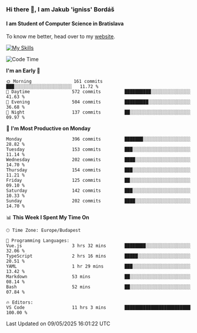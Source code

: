 ### Hi there 👋, I am Jakub 'igniss' Bordáš

#### I am Student of Computer Science in Bratislava
To know me better, head over to my [website](https://bordas.sk).

[![My Skills](https://skillicons.dev/icons?i=js,typescript,html,css,figma,svelte,vue,next,postgresql,nest,express,nodejs)](https://bordas.sk)


<!--START_SECTION:waka-->
![Code Time](http://img.shields.io/badge/Code%20Time-1%2C881%20hrs%2045%20mins-blue)

**I'm an Early 🐤** 

```text
🌞 Morning                161 commits         ███░░░░░░░░░░░░░░░░░░░░░░   11.72 % 
🌆 Daytime                572 commits         ██████████░░░░░░░░░░░░░░░   41.63 % 
🌃 Evening                504 commits         █████████░░░░░░░░░░░░░░░░   36.68 % 
🌙 Night                  137 commits         ██░░░░░░░░░░░░░░░░░░░░░░░   09.97 % 
```
📅 **I'm Most Productive on Monday** 

```text
Monday                   396 commits         ███████░░░░░░░░░░░░░░░░░░   28.82 % 
Tuesday                  153 commits         ███░░░░░░░░░░░░░░░░░░░░░░   11.14 % 
Wednesday                202 commits         ████░░░░░░░░░░░░░░░░░░░░░   14.70 % 
Thursday                 154 commits         ███░░░░░░░░░░░░░░░░░░░░░░   11.21 % 
Friday                   125 commits         ██░░░░░░░░░░░░░░░░░░░░░░░   09.10 % 
Saturday                 142 commits         ███░░░░░░░░░░░░░░░░░░░░░░   10.33 % 
Sunday                   202 commits         ████░░░░░░░░░░░░░░░░░░░░░   14.70 % 
```


📊 **This Week I Spent My Time On** 

```text
🕑︎ Time Zone: Europe/Budapest

💬 Programming Languages: 
Vue.js                   3 hrs 32 mins       ████████░░░░░░░░░░░░░░░░░   32.06 % 
TypeScript               2 hrs 16 mins       █████░░░░░░░░░░░░░░░░░░░░   20.51 % 
YAML                     1 hr 29 mins        ███░░░░░░░░░░░░░░░░░░░░░░   13.42 % 
Markdown                 53 mins             ██░░░░░░░░░░░░░░░░░░░░░░░   08.14 % 
Bash                     52 mins             ██░░░░░░░░░░░░░░░░░░░░░░░   07.84 % 

🔥 Editors: 
VS Code                  11 hrs 3 mins       █████████████████████████   100.00 % 
```


 Last Updated on 09/05/2025 16:01:22 UTC
<!--END_SECTION:waka-->

